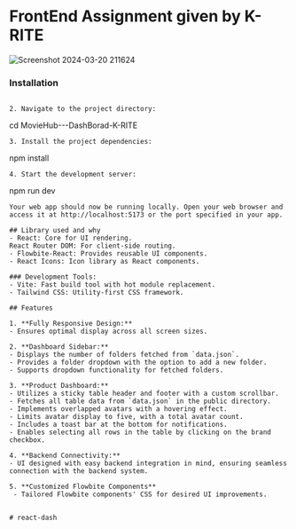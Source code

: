 # FrontEnd Assignment given by K-RITE


![Screenshot 2024-03-20 211624](https://github.com/erpankajk4/DashBorad-K-RITE/assets/118353291/3807c838-1692-4261-9322-ea0aad0c6866)

### Installation

   ```

2. Navigate to the project directory:
   ```
   cd MovieHub---DashBorad-K-RITE
   ```
3. Install the project dependencies:
   ```
   npm install
   ```
4. Start the development server:
   ```
   npm run dev
   ```
Your web app should now be running locally. Open your web browser and access it at http://localhost:5173 or the port specified in your app.

## Library used and why
- React: Core for UI rendering.
React Router DOM: For client-side routing.
- Flowbite-React: Provides reusable UI components.
- React Icons: Icon library as React components.

### Development Tools:
- Vite: Fast build tool with hot module replacement.
- Tailwind CSS: Utility-first CSS framework.

## Features

1. **Fully Responsive Design:**
   - Ensures optimal display across all screen sizes.

2. **Dashboard Sidebar:**
   - Displays the number of folders fetched from `data.json`.
   - Provides a folder dropdown with the option to add a new folder.
   - Supports dropdown functionality for fetched folders.

3. **Product Dashboard:**
   - Utilizes a sticky table header and footer with a custom scrollbar.
   - Fetches all table data from `data.json` in the public directory.
   - Implements overlapped avatars with a hovering effect.
   - Limits avatar display to five, with a total avatar count.
   - Includes a toast bar at the bottom for notifications.
   - Enables selecting all rows in the table by clicking on the brand checkbox.

4. **Backend Connectivity:**
   - UI designed with easy backend integration in mind, ensuring seamless connection with the backend system.

5. **Customized Flowbite Components**
    - Tailored Flowbite components' CSS for desired UI improvements.


#   r e a c t - d a s h 
 
 